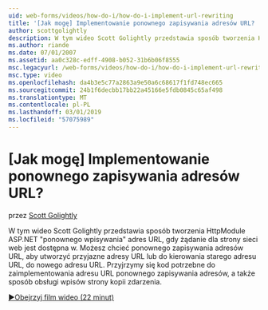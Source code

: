 ```yaml
---
uid: web-forms/videos/how-do-i/how-do-i-implement-url-rewriting
title: '[Jak mogę] Implementowanie ponownego zapisywania adresów URL? | Microsoft Docs'
author: scottgolightly
description: W tym wideo Scott Golightly przedstawia sposób tworzenia HttpModule ASP.NET "ponownego wpisywania" adres URL, gdy żądanie dla strony sieci web jest dostępna w. Może zajść potrzeba ponownego zapisywania...
ms.author: riande
ms.date: 07/01/2007
ms.assetid: aa0c328c-edff-4908-b052-31b6b06f8555
msc.legacyurl: /web-forms/videos/how-do-i/how-do-i-implement-url-rewriting
msc.type: video
ms.openlocfilehash: da4b3e5c77a2863a9e50a6c68617f1fd748ec665
ms.sourcegitcommit: 24b1f6decbb17bb22a45166e5fdb0845c65af498
ms.translationtype: MT
ms.contentlocale: pl-PL
ms.lasthandoff: 03/01/2019
ms.locfileid: "57075989"
---
```

<a name="how-do-i-implement-url-rewriting"></a>[Jak mogę] Implementowanie ponownego zapisywania adresów URL?
====================
przez [Scott Golightly](https://github.com/scottgolightly)

W tym wideo Scott Golightly przedstawia sposób tworzenia HttpModule ASP.NET "ponownego wpisywania" adres URL, gdy żądanie dla strony sieci web jest dostępna w. Możesz chcieć ponownego zapisywania adresów URL, aby utworzyć przyjazne adresy URL lub do kierowania starego adresu URL, do nowego adresu URL. Przyjrzymy się kod potrzebne do zaimplementowania adresu URL ponownego zapisywania adresów, a także sposób obsługi wpisów strony kopii zdarzenia.

[&#9654;Obejrzyj film wideo (22 minut)](https://channel9.msdn.com/Blogs/ASP-NET-Site-Videos/how-do-i-implement-url-rewriting)
